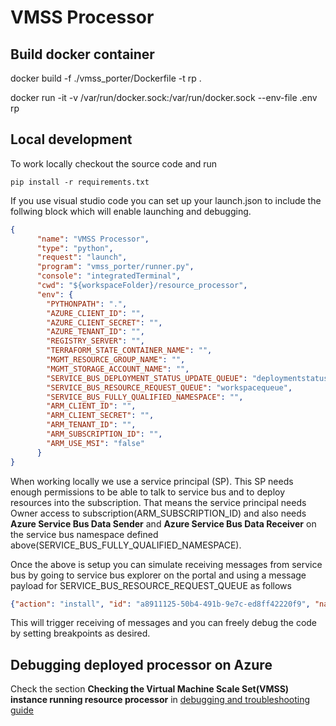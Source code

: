 # VMSS Processor

## Build docker container

docker build -f ./vmss_porter/Dockerfile -t rp .

docker run -it -v /var/run/docker.sock:/var/run/docker.sock  --env-file .env  rp

## Local development

To work locally checkout the source code and run

``pip install -r requirements.txt``

If you use visual studio code you can set up your launch.json to include the follwing block which will enable launching and debugging.

```json
{
      "name": "VMSS Processor",
      "type": "python",
      "request": "launch",
      "program": "vmss_porter/runner.py",
      "console": "integratedTerminal",
      "cwd": "${workspaceFolder}/resource_processor",
      "env": {
        "PYTHONPATH": ".",
        "AZURE_CLIENT_ID": "",
        "AZURE_CLIENT_SECRET": "",
        "AZURE_TENANT_ID": "",
        "REGISTRY_SERVER": "",
        "TERRAFORM_STATE_CONTAINER_NAME": "",
        "MGMT_RESOURCE_GROUP_NAME": "",
        "MGMT_STORAGE_ACCOUNT_NAME": "",
        "SERVICE_BUS_DEPLOYMENT_STATUS_UPDATE_QUEUE": "deploymentstatus",
        "SERVICE_BUS_RESOURCE_REQUEST_QUEUE": "workspacequeue",
        "SERVICE_BUS_FULLY_QUALIFIED_NAMESPACE": "",
        "ARM_CLIENT_ID": "",
        "ARM_CLIENT_SECRET": "",
        "ARM_TENANT_ID": "",
        "ARM_SUBSCRIPTION_ID": "",
        "ARM_USE_MSI": "false"
      }
}
```

When working locally we use a service principal (SP). This SP needs enough permissions to be able to talk to service bus and to deploy resources into the subscription. That means the service principal needs Owner access to subscription(ARM_SUBSCRIPTION_ID) and also needs **Azure Service Bus Data Sender** and **Azure Service Bus Data Receiver** on the service bus namespace defined above(SERVICE_BUS_FULLY_QUALIFIED_NAMESPACE).

Once the above is setup you can simulate receiving messages from service bus by going to service bus explorer on the portal and using a message payload for SERVICE_BUS_RESOURCE_REQUEST_QUEUE as follows

```json
{"action": "install", "id": "a8911125-50b4-491b-9e7c-ed8ff42220f9", "name": "tre-workspace-base", "version": "0.1.0", "parameters": {"azure_location": "westeurope", "workspace_id": "20f9", "tre_id": "myfavtre", "address_space": "192.168.3.0/24"}}
```

This will trigger receiving of messages and you can freely debug the code by setting breakpoints as desired.

## Debugging deployed processor on Azure

Check the section **Checking the Virtual Machine Scale Set(VMSS) instance running resource processor** in [debugging and troubleshooting guide](../../docs/ops_debugging_troubleshooting.md)
